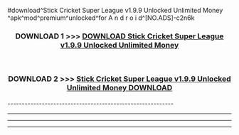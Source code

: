 #download^Stick Cricket Super League v1.9.9 Unlocked Unlimited Money ^apk^mod^premium^unlocked^for A n d r o i d^[NO.ADS]-c2n6k



<div align="center">

<h3>DOWNLOAD 1 >>> <a href="https://runaway1.web.app/?sq=Stick Cricket Super League v1.9.9 Unlocked Unlimited Money ">DOWNLOAD Stick Cricket Super League v1.9.9 Unlocked Unlimited Money </a></h3><br>

<h3>DOWNLOAD 2 >>> <a href="https://runaway1.web.app/?sq=Stick Cricket Super League v1.9.9 Unlocked Unlimited Money ">Stick Cricket Super League v1.9.9 Unlocked Unlimited Money  DOWNLOAD </a></h3>

</div>
----------------------------------------------------------

----------------------------------------------------------

----------------------------------------------------------

----------------------------------------------------------



